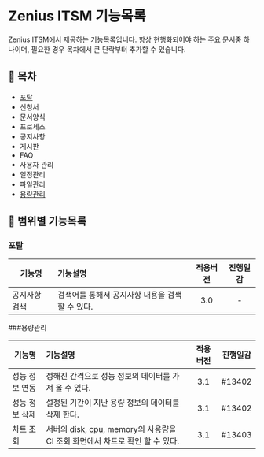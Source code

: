 # Zenius ITSM 기능목록

Zenius ITSM에서 제공하는 기능목록입니다. 항상 현행화되어야 하는 주요 문서중 하나이며, 필요한 경우 목차에서 큰 단락부터 추가할 수 있습니다.

## 📄 목차

* [포탈](#포탈)
* 신청서
* 문서양식
* 프로세스
* 공지사항
* 게시판
* FAQ
* 사용자 관리
* 일정관리
* 파일관리
* [용량관리](#용량관리)

## 📌 범위별 기능목록

### 포탈

| 기능명 | 기능설명 | 적용버전 | 진행일감 |
|---|:---|:---:|:---:|
|공지사항 검색|검색어를 통해서 공지사항 내용을 검색할 수 있다.| 3.0 | - |

###용량관리

| 기능명 | 기능설명                                                  | 적용버전 |  진행일감  |
|---|:---|:----:|:---:|
 | 성능 정보 연동 | 정해진 간격으로 성능 정보의 데이터를 가져 올 수 있다. | 3.1  | #13402 |
| 성능 정보 삭제 | 설정된 기간이 지난 용량 정보의 데이터를 삭제 한다. | 3.1| #13402 |
| 차트 조회| 서버의 disk, cpu, memory의 사용량을 CI 조회 화면에서 차트로 확인 할 수 있다. | 3.1| #13403 |

